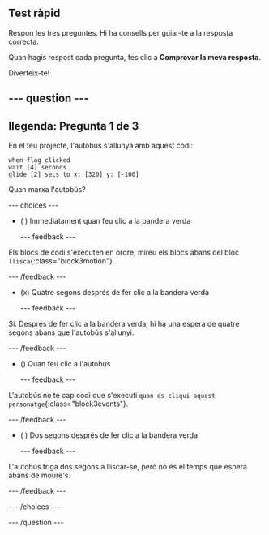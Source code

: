 ## Test ràpid

Respon les tres preguntes. Hi ha consells per guiar-te a la resposta correcta.

Quan hagis respost cada pregunta, fes clic a **Comprovar la meva resposta**.

Diverteix-te!

--- question ---
---
llegenda: Pregunta 1 de 3
---

En el teu projecte, l'autobús s'allunya amb aquest codi:

```blocks3
when flag clicked 
wait [4] seconds
glide [2] secs to x: [320] y: [-100]
```

Quan marxa l'autobús?

--- choices ---

- ( ) Immediatament quan feu clic a la bandera verda

  --- feedback ---

Els blocs de codi s'executen en ordre, mireu els blocs abans del bloc `llisca`{:class="block3motion"}.

  --- /feedback ---

- (x) Quatre segons després de fer clic a la bandera verda

  --- feedback ---

Sí. Després de fer clic a la bandera verda, hi ha una espera de quatre segons abans que l'autobús s'allunyi.

  --- /feedback ---

- () Quan feu clic a l'autobús

  --- feedback ---

L'autobús no té cap codi que s'executi `quan es cliqui aquest personatge`{:class="block3events"}.

  --- /feedback ---

- ( ) Dos segons després de fer clic a la bandera verda

  --- feedback ---

L'autobús triga dos segons a lliscar-se, però no és el temps que espera abans de moure's.

  --- /feedback ---

--- /choices ---

--- /question ---
